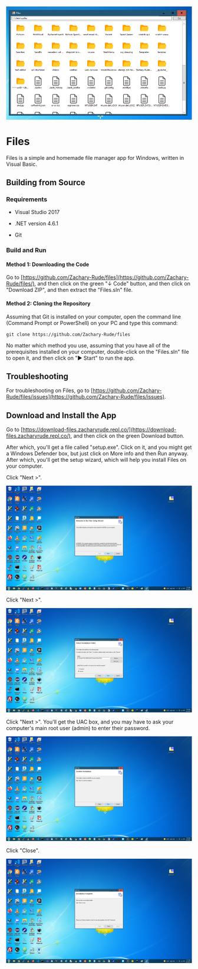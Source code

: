 ![Files Window](images/Files.png)

# **Files**

Files is a simple and homemade file manager app for Windows, written in Visual Basic.

## __Building from Source__

### **Requirements**

* Visual Studio 2017
+ .NET version 4.6.1
- Git

### __Build and Run__

#### **Method 1: Downloading the Code**

Go to [https://github.com/Zachary-Rude/files](https://github.com/Zachary-Rude/files/), and then click on the green "&darr; Code" button, and then click on "Download ZIP", and then extract the "Files.sln" file.

#### __Method 2: Cloning the Repository__

Assuming that Git is installed on your computer, open the command line (Command Prompt or PowerShell) on your PC and type this command:

```
git clone https://github.com/Zachary-Rude/files
```

No matter which method you use, assuming that you have all of the prerequisites installed on your computer, double-click on the "Files.sln" file to open it, and then click on "▶ Start" to run the app.

## **Troubleshooting**

For troubleshooting on Files, go to [https://github.com/Zachary-Rude/files/issues](https://github.com/Zachary-Rude/files/issues).

## __Download and Install the App__

Go to [https://download-files.zacharyrude.repl.co/](https://download-files.zacharyrude.repl.co/), and then click on the green Download button.

After which, you'll get a file called "setup.exe". Click on it, and you might get a Windows Defender box, but just click on More info and then Run anyway. After which, you'll get the setup wizard, which will help you install Files on your computer.

Click "Next >".

![Welcome Box](images/Setup_1.png)

Click "Next >".

![Location Box](images/Setup_2.png)

Click "Next >". You'll get the UAC box, and you may have to ask your computer's main root user (admin) to enter their password.

![Install Box](images/Setup_3.png)

Click "Close".

![Finish Box](images/Setup_4.png)
